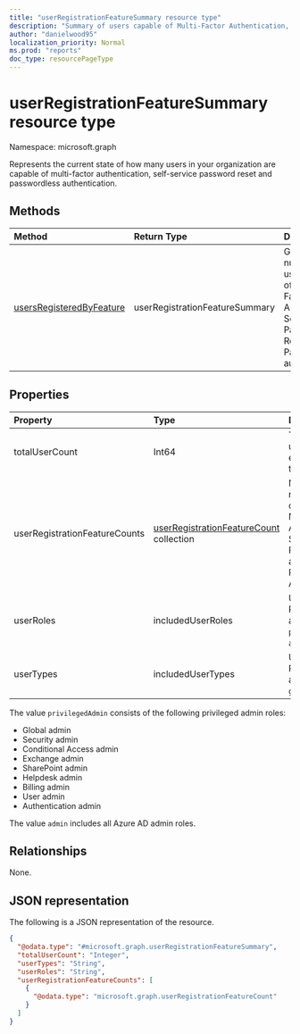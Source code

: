 ```yaml
---
title: "userRegistrationFeatureSummary resource type"
description: "Summary of users capable of Multi-Factor Authentication, Self-Service Password Reset, and Passwordless authentication."
author: "danielwood95"
localization_priority: Normal
ms.prod: "reports"
doc_type: resourcePageType
---
```


# userRegistrationFeatureSummary resource type

Namespace: microsoft.graph

Represents the current state of how many users in your organization are capable of multi-factor authentication, self-service password reset and passwordless authentication.

## Methods

| Method       | Return Type | Description |
|:-------------|:------------|:------------|
| [usersRegisteredByFeature](../api/authenticationmethodsroot-usersregisteredbyfeature.md) | userRegistrationFeatureSummary | Get the number of users capable of Multi-Factor Authentication, Self-Service Password Reset, and Passwordless authentication. |

## Properties
|Property|Type|Description|
|:---|:---|:---|
|totalUserCount|Int64|Total number of users accounts, excluding those that are blocked|
|userRegistrationFeatureCounts|[userRegistrationFeatureCount](../resources/userregistrationfeaturecount.md) collection|Number of users registered or capable for Multi-Factor Authentication, Self-Service Password Reset and Passwordless Authentication.|
|userRoles|includedUserRoles|User role type. Possible values are: `all`, `privilegedAdmin`, `admin`, `user`.|
|userTypes|includedUserTypes|User type. Possible values are: `all`, `member`, `guest`.|

The value `privilegedAdmin` consists of the following privileged admin roles:

* Global admin
* Security admin
* Conditional Access admin
* Exchange admin
* SharePoint admin
* Helpdesk admin
* Billing admin
* User admin
* Authentication admin

The value `admin` includes all Azure AD admin roles. 

## Relationships
None.

## JSON representation
The following is a JSON representation of the resource.
<!-- {
  "blockType": "resource",
  "@odata.type": "microsoft.graph.userRegistrationFeatureSummary"
}
-->
``` json
{
  "@odata.type": "#microsoft.graph.userRegistrationFeatureSummary",
  "totalUserCount": "Integer",
  "userTypes": "String",
  "userRoles": "String",
  "userRegistrationFeatureCounts": [
    {
      "@odata.type": "microsoft.graph.userRegistrationFeatureCount"
    }
  ]
}
```
